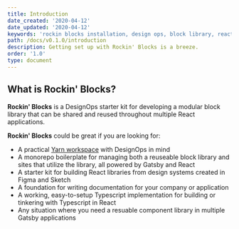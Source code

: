 ```yaml
---
title: Introduction
date_created: '2020-04-12'
date_updated: '2020-04-12'
keywords: 'rockin blocks installation, design ops, block library, react, gatsby'
path: /docs/v0.1.0/introduction
description: Getting set up with Rockin' Blocks is a breeze.
order: '1.0'
type: document
---
```

## What is Rockin' Blocks?

**Rockin' Blocks** is a DesignOps starter kit for developing a modular block library that can be shared and reused throughout multiple React applications.

**Rockin' Blocks** could be great if you are looking for:

- A practical [Yarn workspace](https://classic.yarnpkg.com/en/docs/workspaces/) with DesignOps in mind
- A monorepo boilerplate for managing both a reuseable block library and sites that utilize the library, all powered by Gatsby and React
- A starter kit for building React libraries from design systems created in Figma and Sketch
- A foundation for writing documentation for your company or application
- A working, easy-to-setup Typescript implementation for building or tinkering with Typescript in React
- Any situation where you need a resuable component library in multiple Gatsby applications